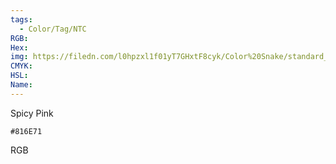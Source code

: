```yaml
---
tags:
  - Color/Tag/NTC
RGB:
Hex:
img: https://filedn.com/l0hpzxl1f01yT7GHxtF8cyk/Color%20Snake/standard_csv_to_svg/816E71.svg
CMYK:
HSL:
Name:
---
```

Spicy Pink
```palette
#816E71
```
RGB
